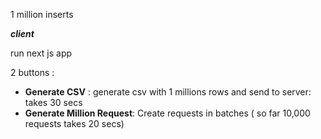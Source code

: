 1 million inserts

***client***

run next js app

2 buttons :
- **Generate CSV** : generate csv with 1 millions rows and send to server: takes 30 secs
- **Generate Million Request**: Create requests in batches ( so far 10,000 requests takes 20 secs)
  
